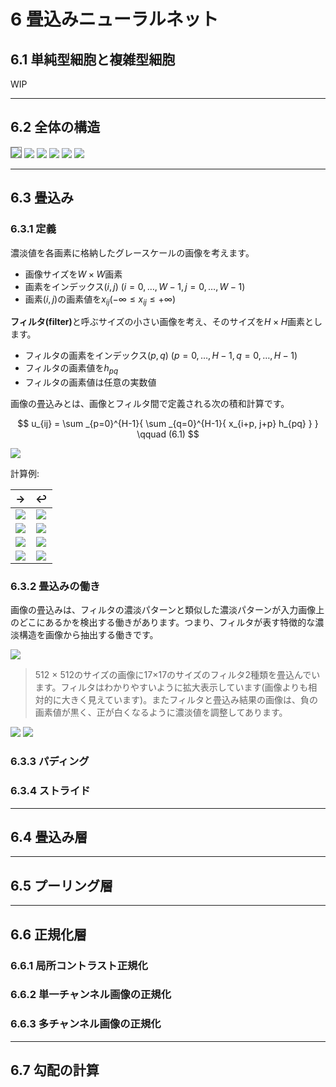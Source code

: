 # 6 畳込みニューラルネット
## 6.1 単純型細胞と複雑型細胞
WIP

---
## 6.2 全体の構造

<img src="./imgs/06畳込みニューラルネット/全体の構成/全体の構成.png" style="border:solid 1px grey">

<img src="./imgs/06畳込みニューラルネット/全体の構成/畳込み層とプーリング層について.png">

<img src="./imgs/06畳込みニューラルネット/全体の構成/局所コントラスト正規化層について.png">

<img src="./imgs/06畳込みニューラルネット/全体の構成/全結合層について①.png">

<img src="./imgs/06畳込みニューラルネット/全体の構成/全結合層について②.png">

<img src="./imgs/06畳込みニューラルネット/全体の構成/出力層について.png">

---
## 6.3 畳込み
### 6.3.1 定義
濃淡値を各画素に格納したグレースケールの画像を考えます。

 - 画像サイズを$W \times W$画素
 - 画素をインデックス$\left(i,j\right)$ $(i = 0,\dots,W-1, j = 0, \dots, W - 1)$
 - 画素$\left(i,j\right)$の画素値を$x_{ij}$($- \infty \le x_{ij} \le + \infty$)

<b>フィルタ(filter)</b>と呼ぶサイズの小さい画像を考え、そのサイズを$H \times H$画素とします。

 - フィルタの画素をインデックス$\left( p, q \right)$ $(p=0, \dots, H-1, q = 0, \dots, H-1)$
 - フィルタの画素値を$h_{pq}$
 - フィルタの画素値は任意の実数値

画像の畳込みとは、画像とフィルタ間で定義される次の積和計算です。

$$
u_{ij} = \sum _{p=0}^{H-1}{ \sum _{q=0}^{H-1}{ x_{i+p, j+p} h_{pq} } } \qquad (6.1)
$$

<img src="./imgs/06畳込みニューラルネット/畳込みの定義.png">

計算例:

|       →         |        ↩︎        |
| :-------------: | :-------------: |
| <img src="./imgs/06畳込みニューラルネット/畳込みの計算例①.png"> | <img src="./imgs/06畳込みニューラルネット/畳込みの計算例②.png"> |
| <img src="./imgs/06畳込みニューラルネット/畳込みの計算例③.png"> | <img src="./imgs/06畳込みニューラルネット/畳込みの計算例④.png"> |
| <img src="./imgs/06畳込みニューラルネット/畳込みの計算例⑤.png"> | <img src="./imgs/06畳込みニューラルネット/畳込みの計算例⑥.png"> |
| <img src="./imgs/06畳込みニューラルネット/畳込みの計算例⑦.png"> | <img src="./imgs/06畳込みニューラルネット/畳込み計算/畳込み計算の例⑧.png"> |


### 6.3.2 畳込みの働き
画像の畳込みは、フィルタの濃淡パターンと類似した濃淡パターンが入力画像上のどこにあるかを検出する働きがあります。つまり、フィルタが表す特徴的な濃淡構造を画像から抽出する働きです。

<img src="./imgs/06畳込みニューラルネット/畳込みの働き/フィルタの畳込み結果の例.png">

> 512 × 512のサイズの画像に17×17のサイズのフィルタ2種類を畳込んでいます。フィルタはわかりやすいように拡大表示しています(画像よりも相対的に大きく見えています)。またフィルタと畳込み結果の画像は、負の画素値が黒く、正が白くなるように濃淡値を調整してあります。

<img src="./imgs/06畳込みニューラルネット/畳込みの働き/フィルタの畳込み結果の例①.png">

<img src="./imgs/06畳込みニューラルネット/畳込みの働き/フィルタの畳込み結果の例②.png">

### 6.3.3 パディング


### 6.3.4 ストライド


---
## 6.4 畳込み層

---
## 6.5 プーリング層


---
## 6.6 正規化層
### 6.6.1 局所コントラスト正規化


### 6.6.2 単一チャンネル画像の正規化


### 6.6.3 多チャンネル画像の正規化

---
## 6.7 勾配の計算
